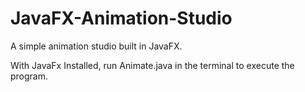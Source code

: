# JavaFX-Animation-Studio
A simple animation studio built in JavaFX.

With JavaFx Installed, run Animate.java in the terminal to execute the program.
